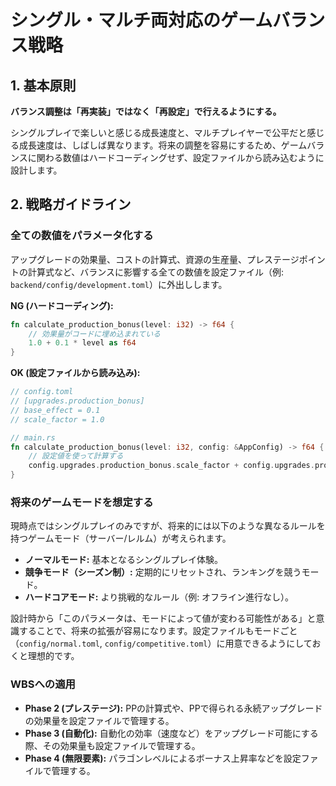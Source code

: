 # シングル・マルチ両対応のゲームバランス戦略

## 1. 基本原則

**バランス調整は「再実装」ではなく「再設定」で行えるようにする。**

シングルプレイで楽しいと感じる成長速度と、マルチプレイヤーで公平だと感じる成長速度は、しばしば異なります。将来の調整を容易にするため、ゲームバランスに関わる数値はハードコーディングせず、設定ファイルから読み込むように設計します。

## 2. 戦略ガイドライン

### 全ての数値をパラメータ化する

アップグレードの効果量、コストの計算式、資源の生産量、プレステージポイントの計算式など、バランスに影響する全ての数値を設定ファイル（例: `backend/config/development.toml`）に外出しします。

**NG (ハードコーディング):**
```rust
fn calculate_production_bonus(level: i32) -> f64 {
    // 効果量がコードに埋め込まれている
    1.0 + 0.1 * level as f64
}
```

**OK (設定ファイルから読み込み):**
```rust
// config.toml
// [upgrades.production_bonus]
// base_effect = 0.1
// scale_factor = 1.0

// main.rs
fn calculate_production_bonus(level: i32, config: &AppConfig) -> f64 {
    // 設定値を使って計算する
    config.upgrades.production_bonus.scale_factor + config.upgrades.production_bonus.base_effect * level as f64
}
```

### 将来のゲームモードを想定する

現時点ではシングルプレイのみですが、将来的には以下のような異なるルールを持つゲームモード（サーバー/レルム）が考えられます。

- **ノーマルモード:** 基本となるシングルプレイ体験。
- **競争モード（シーズン制）:** 定期的にリセットされ、ランキングを競うモード。
- **ハードコアモード:** より挑戦的なルール（例: オフライン進行なし）。

設計時から「このパラメータは、モードによって値が変わる可能性がある」と意識することで、将来の拡張が容易になります。設定ファイルもモードごと（`config/normal.toml`, `config/competitive.toml`）に用意できるようにしておくと理想的です。

### WBSへの適用

- **Phase 2 (プレステージ):** PPの計算式や、PPで得られる永続アップグレードの効果量を設定ファイルで管理する。
- **Phase 3 (自動化):** 自動化の効率（速度など）をアップグレード可能にする際、その効果量も設定ファイルで管理する。
- **Phase 4 (無限要素):** パラゴンレベルによるボーナス上昇率などを設定ファイルで管理する。
